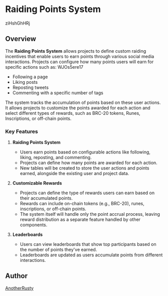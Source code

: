 # Raiding Points System
 ziHshGhHRj
## Overview

The **Raiding Points System** allows projects to define custom raiding incentives that enable users to earn points through various social media interactions. Projects can configure how many points users will earn for specific actions such as:
 WJOs5ere17
- Following a page
- Liking posts
- Reposting tweets
- Commenting with a specific number of tags

The system tracks the accumulation of points based on these user actions. It allows projects to customize the points awarded for each action and select different types of rewards, such as BRC-20 tokens, Runes, Inscriptions, or off-chain points.

### Key Features

1. **Raiding Points System**
    - Users earn points based on configurable actions like following, liking, reposting, and commenting.
    - Projects can define how many points are awarded for each action.
    - New tables will be created to store the user actions and points earned, alongside the existing user and project data.

2. **Customizable Rewards**
    - Projects can define the type of rewards users can earn based on their accumulated points.
    - Rewards can include on-chain tokens (e.g., BRC-20), runes, inscriptions, or off-chain points.
    - The system itself will handle only the point accrual process, leaving reward distribution as a separate feature handled by other components.

3. **Leaderboards**
    - Users can view leaderboards that show top participants based on the number of points they've earned.
    - Leaderboards are updated as users accumulate points from different interactions.
  
## Author
[AnotherRusty](https://t.me/idioRusty)
